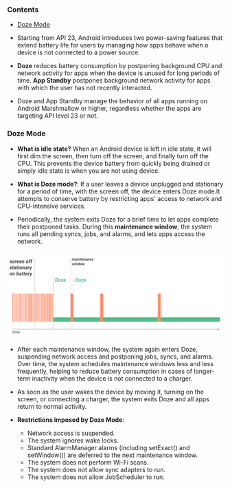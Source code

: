 ### Contents
  * [Doze Mode](#doze-mode)



* Starting from API  23, Android introduces two power-saving features that extend battery life for users by managing how apps behave when a device is not connected to a power source. 
 
 * **Doze** reduces battery consumption by postponing background CPU and network activity for apps when the device is unused for long periods of time. **App Standby** postpones background network activity for apps with which the user has not recently interacted.
 
 * Doze and App Standby manage the behavior of all apps running on Android Marshmallow or higher, regardless whether the apps are targeting API level 23 or not. 
 
 ### Doze Mode
 
 * **What is idle state?** When an Android device is left in idle state, it will first dim the screen, then turn off the screen, and finally turn off the CPU. This prevents the device battery from quickly being drained or simply idle state is when you are not using device.
 
 * **What is Doze mode?**: If a user leaves a device unplugged and stationary for a period of time, with the screen off, the device enters Doze mode.It attempts to conserve battery by restricting apps' access to network and CPU-intensive services.
 
* Periodically, the system exits Doze for a brief time to let apps complete their postponed tasks. During this **maintenance window**, the system runs all pending syncs, jobs, and alarms, and lets apps access the network.

![Doze mode illustration](https://github.com/shubhamgupta2901/cheatsheets/blob/master/assets/doze.png) 

* After each maintenance window, the system again enters Doze, suspending network access and postponing jobs, syncs, and alarms. Over time, the system schedules maintenance windows less and less frequently, helping to reduce battery consumption in cases of longer-term inactivity when the device is not connected to a charger.

* As soon as the user wakes the device by moving it, turning on the screen, or connecting a charger, the system exits Doze and all apps return to normal activity.


* **Restrictions imposed by Doze Mode**:
  *  Network access is suspended.
  * The system ignores wake locks.
  *  Standard AlarmManager alarms (including setExact() and setWindow()) are deferred to the next maintenance window.
  * The system does not perform Wi-Fi scans.
  * The system does not allow sync adapters to run.
  * The system does not allow JobScheduler to run.
